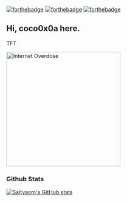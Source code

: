 [![forthebadge](https://forthebadge.com/images/badges/contains-cat-gifs.svg)](https://forthebadge.com) [![forthebadge](https://forthebadge.com/images/badges/powered-by-responsibility.svg)](https://forthebadge.com) [![forthebadge](https://forthebadge.com/images/badges/uses-brains.svg)](https://forthebadge.com)
## Hi, coco0x0a here.
TFT

[<img align=center width=300 height=300 src=https://user-images.githubusercontent.com/35027979/172061535-4fc5b0b7-4c78-44ee-9549-40ada89ced74.gif alt="Internet Overdose" />](https://youtu.be/BnkhBwzBqlQ)

### Github Stats
[![Saltyaom's GitHub stats](https://github-readme-stats.vercel.app/api?username=saltyaom&theme=omni)](https://github.com/anuraghazra/github-readme-stats)
